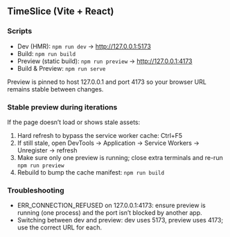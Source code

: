 ## TimeSlice (Vite + React)

### Scripts

- Dev (HMR): `npm run dev` → http://127.0.0.1:5173
- Build: `npm run build`
- Preview (static build): `npm run preview` → http://127.0.0.1:4173
- Build & Preview: `npm run serve`

Preview is pinned to host 127.0.0.1 and port 4173 so your browser URL remains stable between changes.

### Stable preview during iterations

If the page doesn’t load or shows stale assets:

1) Hard refresh to bypass the service worker cache: Ctrl+F5
2) If still stale, open DevTools → Application → Service Workers → Unregister → refresh
3) Make sure only one preview is running; close extra terminals and re-run `npm run preview`
4) Rebuild to bump the cache manifest: `npm run build`

### Troubleshooting

- ERR_CONNECTION_REFUSED on 127.0.0.1:4173: ensure preview is running (one process) and the port isn’t blocked by another app.
- Switching between dev and preview: dev uses 5173, preview uses 4173; use the correct URL for each.
